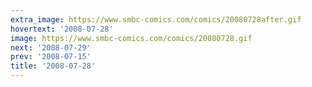 ```yaml
---
extra_image: https://www.smbc-comics.com/comics/20080728after.gif
hovertext: '2008-07-28'
image: https://www.smbc-comics.com/comics/20080728.gif
next: '2008-07-29'
prev: '2008-07-15'
title: '2008-07-28'
---
```

